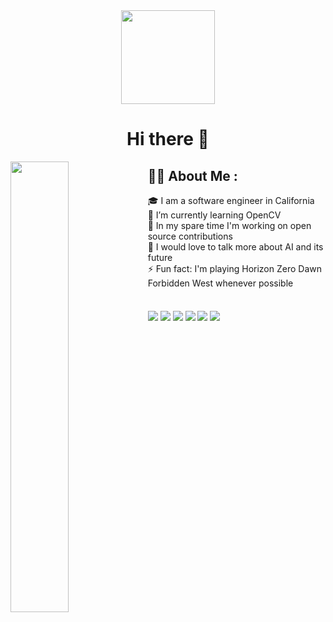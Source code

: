 <div id="header" align="center">
  <img src="https://media.giphy.com/media/ve43TyDQ3B4me7d22z/giphy.gif?cid=ecf05e47nfgwtkh1gs07gue019nnqx06a1t20ct68njrl5sr&ep=v1_gifs_search&rid=giphy.gif&ct=g" width="150"/><br>
  <img src="https://komarev.com/ghpvc/?username=your-github-username&style=flat-square&color=blue" alt=""/><br>
  <h1>Hi there 👋</h1>
</div>
<img align="left" width="43%" src="https://github-readme-stats.vercel.app/api/top-langs/?username=9brian&layout=compact"/>

## :man_technologist: About Me :

🎓 I am a software engineer in California <br>
🌱 I’m currently learning OpenCV <br>
🔭 In my spare time I'm working on open source contributions <br>
💬 I would love to talk more about AI and its future <br>
⚡️ Fun fact: I'm playing Horizon Zero Dawn Forbidden West whenever possible
<br><br><br>
<img align="center" src="https://img.shields.io/badge/java-%23ED8B00.svg?style=for-the-badge&logo=openjdk&logoColor=white"/>
<img align="center" src="https://img.shields.io/badge/javascript-%23323330.svg?style=for-the-badge&logo=javascript&logoColor=%23F7DF1E"/>
<img align="center" src="https://img.shields.io/badge/python-3670A0?style=for-the-badge&logo=python&logoColor=ffdd54"/>
<img align="center" src="https://img.shields.io/badge/c++-%2300599C.svg?style=for-the-badge&logo=c%2B%2B&logoColor=white"/>
<img align="center" src="https://img.shields.io/badge/html5-%23E34F26.svg?style=for-the-badge&logo=html5&logoColor=white"/>
<img align="center" src="https://img.shields.io/badge/css3-%231572B6.svg?style=for-the-badge&logo=css3&logoColor=white"/>
<br>





<!--
**9brian/9brian** is a ✨ _special_ ✨ repository because its `README.md` (this file) appears on your GitHub profile.

Here are some ideas to get you started:

- 🔭 I’m currently working on ...
- 🌱 I’m currently learning ...
- 👯 I’m looking to collaborate on ...
- 🤔 I’m looking for help with ...
- 💬 Ask me about ...
- 📫 How to reach me: ...
- 😄 Pronouns: ...
- ⚡ Fun fact: ...
-->
